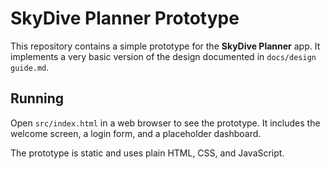 # SkyDive Planner Prototype

This repository contains a simple prototype for the **SkyDive Planner** app. It implements a very basic version of the design documented in `docs/design guide.md`.

## Running

Open `src/index.html` in a web browser to see the prototype. It includes the welcome screen, a login form, and a placeholder dashboard.

The prototype is static and uses plain HTML, CSS, and JavaScript.
